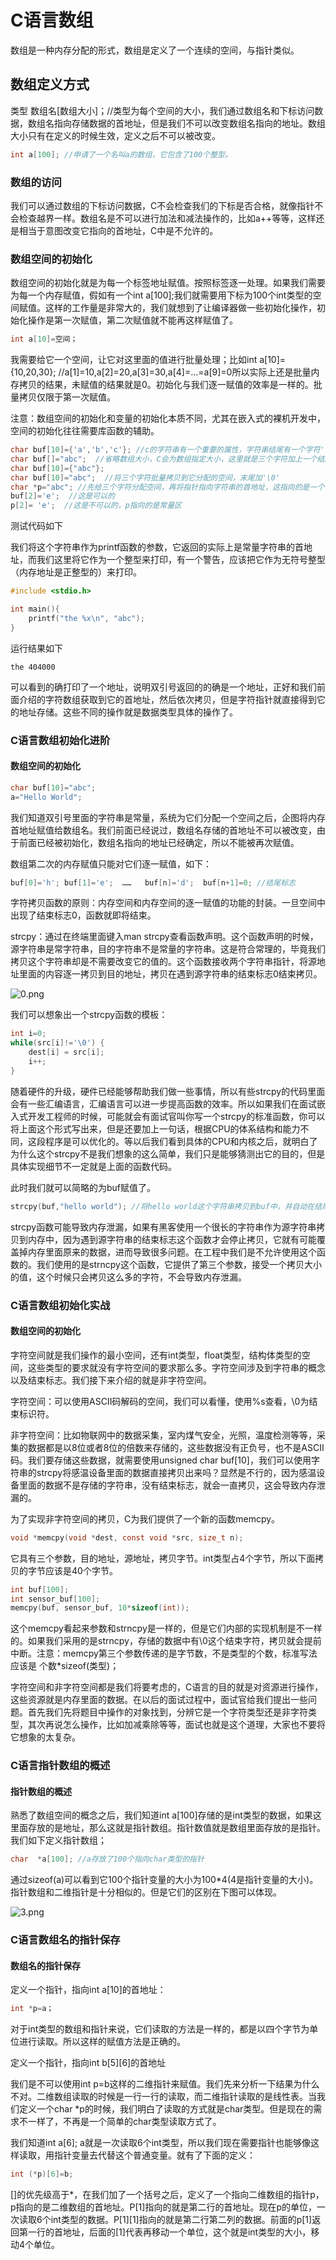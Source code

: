 # C语言数组

数组是一种内存分配的形式，数组是定义了一个连续的空间，与指针类似。

## 数组定义方式

类型 数组名[数组大小]；//类型为每个空间的大小，我们通过数组名和下标访问数据，数组名指向存储数据的首地址，但是我们不可以改变数组名指向的地址。数组大小只有在定义的时候生效，定义之后不可以被改变。

```c
int a[100]; //申请了一个名叫a的数组，它包含了100个整型。
```

### 数组的访问

我们可以通过数组的下标访问数据，C不会检查我们的下标是否合格，就像指针不会检查越界一样。数组名是不可以进行加法和减法操作的，比如a++等等，这样还是相当于意图改变它指向的首地址，C中是不允许的。

### 数组空间的初始化

数组空间的初始化就是为每一个标签地址赋值。按照标签逐一处理。如果我们需要为每一个内存赋值，假如有一个int a[100];我们就需要用下标为100个int类型的空间赋值。这样的工作量是非常大的，我们就想到了让编译器做一些初始化操作，初始化操作是第一次赋值，第二次赋值就不能再这样赋值了。

```c
int a[10]=空间；
```

我需要给它一个空间，让它对这里面的值进行批量处理；比如int a[10]={10,20,30}; //a[1]=10,a[2]=20,a[3]=30,a[4]=…=a[9]=0所以实际上还是批量内存拷贝的结果，未赋值的结果就是0。初始化与我们逐一赋值的效率是一样的。批量拷贝仅限于第一次赋值。

注意：数组空间的初始化和变量的初始化本质不同，尤其在嵌入式的裸机开发中，空间的初始化往往需要库函数的辅助。

```c
char buf[10]={'a','b','c'}; //c的字符串有一个重要的属性，字符串结尾有一个字符'\0'代表字符串的结束。因为我们这里为字符串空间定义了10个字符的大小，但是有时候我们并没有使用完这10个字节，打印的时候10个字节的打印也是错误的，所以为了给字符串一个结束的标志，让其它的函数比如printf函数输出的时候知道它的结尾。
char buf[]="abc";  //省略数组大小，C会为数组指定大小，这里就是三个字符加上一个结尾标志，数组大小就是4
char buf[10]={"abc"};
char buf[10]="abc";  //将三个字符批量拷贝到它分配的空间，末尾加'\0'
char *p="abc"; //先给三个字符分配空间，再将指针指向字符串的首地址，这指向的是一个常量字符串。
buf[2]='e';  //这是可以的
p[2]= 'e';  //这是不可以的，p指向的是常量区
```

测试代码如下

我们将这个字符串作为printf函数的参数，它返回的实际上是常量字符串的首地址，而我们这里将它作为一个整型来打印，有一个警告，应该把它作为无符号整型（内存地址是正整型的）来打印。

```c
#include <stdio.h>

int main(){
  	printf("the %x\n", "abc");
}
```

运行结果如下

```
the 404000
```

可以看到的确打印了一个地址，说明双引号返回的的确是一个地址，正好和我们前面介绍的字符数组获取到它的首地址，然后依次拷贝，但是字符指针就直接得到它的地址存储。这些不同的操作就是数据类型具体的操作了。

### C语言数组初始化进阶

#### 数组空间的初始化

```c
char buf[10]="abc";
a="Hello World";
```

我们知道双引号里面的字符串是常量，系统为它们分配一个空间之后，企图将内存首地址赋值给数组名。我们前面已经说过，数组名存储的首地址不可以被改变，由于前面已经被初始化，数组名指向的地址已经确定，所以不能被再次赋值。

数组第二次的内存赋值只能对它们逐一赋值，如下：

```c
buf[0]='h'; buf[1]='e';  ……   buf[n]='d';  buf[n+1]=0; //结尾标志
```

字符拷贝函数的原则：内存空间和内存空间的逐一赋值的功能的封装。一旦空间中出现了结束标志0，函数就即将结束。

strcpy：通过在终端里面键入man strcpy查看函数声明。这个函数声明的时候，源字符串是常字符串，目的字符串不是常量的字符串。这是符合常理的，毕竟我们拷贝这个字符串却是不需要改变它的值的。这个函数接收两个字符串指针，将源地址里面的内容逐一拷贝到目的地址，拷贝在遇到源字符串的结束标志0结束拷贝。

![0.png](http://www.maiziedu.com/uploads/new_img/1Y7rTNDJuoTRfFJlgE.png)

我们可以想象出一个strcpy函数的模板：

```c
int i=0;
while(src[i]!='\0') {
  	dest[i] = src[i];  
  	i++;
}
```

随着硬件的升级，硬件已经能够帮助我们做一些事情，所以有些strcpy的代码里面会有一些汇编语言，汇编语言可以进一步提高函数的效率。所以如果我们在面试嵌入式开发工程师的时候，可能就会有面试官叫你写一个strcpy的标准函数，你可以将上面这个形式写出来，但是还要加上一句话，根据CPU的体系结构和能力不同，这段程序是可以优化的。等以后我们看到具体的CPU和内核之后，就明白了为什么这个strcpy不是我们想象的这么简单，我们只是能够猜测出它的目的，但是具体实现细节不一定就是上面的函数代码。

此时我们就可以简略的为buf赋值了。

```c
strcpy(buf,"hello world"); //将hello world这个字符串拷贝到buf中，并自动在结尾加上结束标志0。
```

strcpy函数可能导致内存泄漏，如果有黑客使用一个很长的字符串作为源字符串拷贝到内存中，因为遇到源字符串的结束标志这个函数才会停止拷贝，它就有可能覆盖掉内存里面原来的数据，进而导致很多问题。在工程中我们是不允许使用这个函数的。我们使用的是strncpy这个函数，它提供了第三个参数，接受一个拷贝大小的值，这个时候只会拷贝这么多的字符，不会导致内存泄漏。

### C语言数组初始化实战

#### 数组空间的初始化

字符空间就是我们操作的最小空间，还有int类型，float类型，结构体类型的空间，这些类型的要求就没有字符空间的要求那么多。字符空间涉及到字符串的概念以及结束标志。我们接下来介绍的就是非字符空间。

字符空间：可以使用ASCII码解码的空间，我们可以看懂，使用%s查看，\0为结束标识符。

非字符空间：比如物联网中的数据采集，室内煤气安全，光照，温度检测等等，采集的数据都是以8位或者8位的倍数来存储的，这些数据没有正负号，也不是ASCII码。我们要存储这些数据，就需要使用unsigned char buf[10]，我们可以使用字符串的strcpy将感温设备里面的数据直接拷贝出来吗？显然是不行的，因为感温设备里面的数据不是存储的字符串，没有结束标志，就会一直拷贝，这会导致内存泄漏的。

为了实现非字符空间的拷贝，C为我们提供了一个新的函数memcpy。

```c
void *memcpy(void *dest, const void *src, size_t n);
```

它具有三个参数，目的地址，源地址，拷贝字节。int类型占4个字节，所以下面拷贝的字节应该是40个字节。

```c
int buf[100];
int sensor_buf[100];
memcpy(buf, sensor_buf, 10*sizeof(int));
```

这个memcpy看起来参数和strncpy是一样的，但是它们内部的实现机制是不一样的。如果我们采用的是strncpy，存储的数据中有\0这个结束字符，拷贝就会提前中断。注意：memcpy第三个参数传递的是字节数，不是类型的个数，标准写法应该是 个数*sizeof(类型)；

字符空间和非字符空间都是我们将要考虑的，C语言的目的就是对资源进行操作，这些资源就是内存里面的数据。在以后的面试过程中，面试官给我们提出一些问题。首先我们先将题目中操作的对象找到，分辨它是一个字符类型还是非字符类型，其次再说怎么操作，比如加减乘除等等，面试也就是这个道理，大家也不要将它想象的太复杂。

### C语言指针数组的概述

#### 指针数组的概述

熟悉了数组空间的概念之后，我们知道int a[100]存储的是int类型的数据，如果这里面存放的是地址，那么这就是指针数组。指针数值就是数组里面存放的是指针。我们如下定义指针数组；

```c
char  *a[100]; //a存放了100个指向char类型的指针
```

通过sizeof(a)可以看到它100个指针变量的大小为100*4(4是指针变量的大小)。指针数组和二维指针是十分相似的。但是它们的区别在下图可以体现。

![3.png](http://www.maiziedu.com/uploads/new_img/nriBBv5WY8FcbxMEjH.png)

### C语言数组名的指针保存

#### 数组名的指针保存

定义一个指针，指向int a[10]的首地址：

```c
int *p=a；
```

对于int类型的数组和指针来说，它们读取的方法是一样的，都是以四个字节为单位进行读取。所以这样的赋值方法是正确的。

定义一个指针，指向int b\[5][6]的首地址

我们是不可以使用int p=b这样的二维指针来赋值。我们先来分析一下结果为什么不对。二维数组读取的时候是一行一行的读取，而二维指针读取的是线性表。当我们定义一个char *p的时候，我们明白了读取的方式就是char类型。但是现在的需求不一样了，不再是一个简单的char类型读取方式了。

我们知道int a[6]; a就是一次读取6个int类型，所以我们现在需要指针也能够像这样读取，用指针变量去代替这个普通变量。就有了下面的定义：

```c
int (*p)[6]=b;
```

[]的优先级高于*，在我们加了一个括号之后，定义了一个指向二维数组的指针p，p指向的是二维数组的首地址。P[1]指向的就是第二行的首地址。现在p的单位，一次读取6个int类型的数据。P\[1][1]指向的就是第二行第二列的数据。前面的p[1]返回第一行的首地址，后面的[1]代表再移动一个单位，这个就是int类型的大小，移动4个单位。